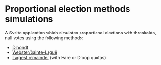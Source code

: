 # Proportional election methods simulations

A Svelte application which simulates proportional elections with thresholds, null votes using the following methods:
* [D'hondt](https://en.wikipedia.org/wiki/D%27Hondt_method)
* [Webster/Sainte-Laguë](https://en.wikipedia.org/wiki/Webster/Sainte-Lagu%C3%AB_method)
* [Largest remainder](https://en.wikipedia.org/wiki/Largest_remainder_method) (with Hare or Droop quotas)